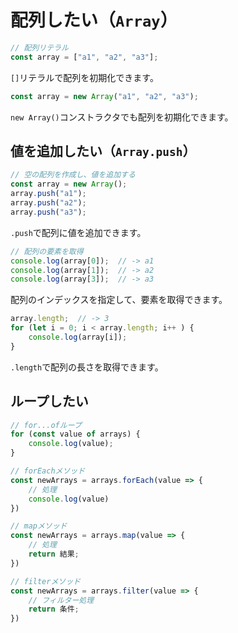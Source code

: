 # 配列したい（`Array`）

```js
// 配列リテラル
const array = ["a1", "a2", "a3"];
```

`[]`リテラルで配列を初期化できます。

```js
const array = new Array("a1", "a2", "a3");
```

`new Array()`コンストラクタでも配列を初期化できます。

## 値を追加したい（`Array.push`）

```js
// 空の配列を作成し、値を追加する
const array = new Array();
array.push("a1");
array.push("a2");
array.push("a3");
```

`.push`で配列に値を追加できます。

```js
// 配列の要素を取得
console.log(array[0]);  // -> a1
console.log(array[1]);  // -> a2
console.log(array[3]);  // -> a3
```

配列のインデックスを指定して、要素を取得できます。

```js
array.length;  // -> 3
for (let i = 0; i < array.length; i++ ) {
    console.log(array[i]);
}
```

`.length`で配列の長さを取得できます。

## ループしたい

```js
// for...ofループ
for (const value of arrays) {
    console.log(value);
}
```

```js
// forEachメソッド
const newArrays = arrays.forEach(value => {
    // 処理
    console.log(value)
})
```

```js
// mapメソッド
const newArrays = arrays.map(value => {
    // 処理
    return 結果;
})
```

```js
// filterメソッド
const newArrays = arrays.filter(value => {
    // フィルター処理
    return 条件;
})
```
